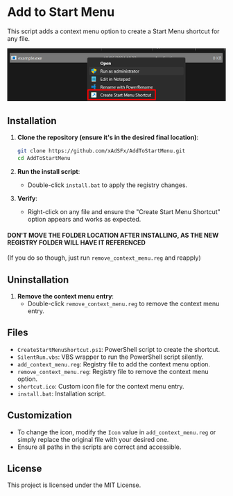 # Add to Start Menu

This script adds a context menu option to create a Start Menu shortcut for any file.

![preview](image.png)

## Installation

1. **Clone the repository (ensure it's in the desired final location)**:
    ```sh
    git clone https://github.com/xAdSFx/AddToStartMenu.git
    cd AddToStartMenu
    ```

2. **Run the install script**:
    - Double-click `install.bat` to apply the registry changes.

3. **Verify**:
    - Right-click on any file and ensure the "Create Start Menu Shortcut" option appears and works as expected.
  
#### DON'T MOVE THE FOLDER LOCATION AFTER INSTALLING, AS THE NEW REGISTRY FOLDER WILL HAVE IT REFERENCED
(If you do so though, just run `remove_context_menu.reg` and reapply)

## Uninstallation

1. **Remove the context menu entry**:
    - Double-click `remove_context_menu.reg` to remove the context menu entry.

## Files

- `CreateStartMenuShortcut.ps1`: PowerShell script to create the shortcut.
- `SilentRun.vbs`: VBS wrapper to run the PowerShell script silently.
- `add_context_menu.reg`: Registry file to add the context menu option.
- `remove_context_menu.reg`: Registry file to remove the context menu option.
- `shortcut.ico`: Custom icon file for the context menu entry.
- `install.bat`: Installation script.

## Customization

- To change the icon, modify the `Icon` value in `add_context_menu.reg` or simply replace the original file with your desired one.
- Ensure all paths in the scripts are correct and accessible.

## License

This project is licensed under the MIT License.
